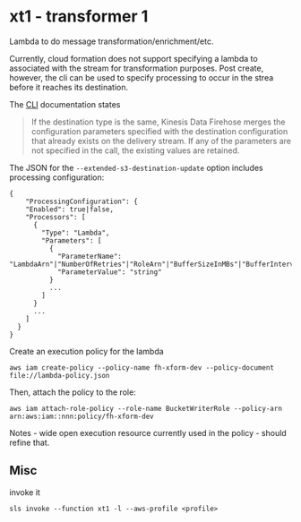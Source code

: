 # xt1 - transformer 1

Lambda to do message transformation/enrichment/etc.

Currently, cloud formation does not support specifying a lambda to associated with the stream for transformation
purposes. Post create, however, the cli can be used to specify processing to occur in the strea before it
reaches its destination.

The [CLI](https://docs.aws.amazon.com/cli/latest/reference/firehose/update-destination.html) documentation states

> If the destination type is the same, Kinesis Data Firehose merges the configuration parameters specified with the destination configuration that already exists on the delivery stream. If any of the parameters are not specified in the call, the existing values are retained.

The JSON for the `--extended-s3-destination-update` option includes processing configuration:

```console
{
    "ProcessingConfiguration": {
    "Enabled": true|false,
    "Processors": [
      {
        "Type": "Lambda",
        "Parameters": [
          {
            "ParameterName": "LambdaArn"|"NumberOfRetries"|"RoleArn"|"BufferSizeInMBs"|"BufferIntervalInSeconds",
            "ParameterValue": "string"
          }
          ...
        ]
      }
      ...
    ]
  }
}
```

Create an execution policy for the lambda

```console
aws iam create-policy --policy-name fh-xform-dev --policy-document file://lambda-policy.json
```
Then, attach the policy to the role:

```console
aws iam attach-role-policy --role-name BucketWriterRole --policy-arn arn:aws:iam::nnn:policy/fh-xform-dev
```

Notes - wide open execution resource currently used in the policy - should refine that.

## Misc

invoke it

```console
sls invoke --function xt1 -l --aws-profile <profile>
```